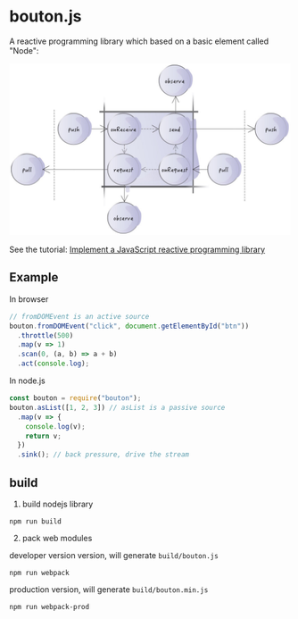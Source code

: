 # bouton.js

A reactive programming library which based on a basic element called "Node":

![bouton.js](https://raw.githubusercontent.com/bhou/bouton.js/master/bouton.jpg)

See the tutorial: [Implement a JavaScript reactive programming library](http://blog.bohou.fr/2016/07/03/a-reactive-programming-library-implementation-part-1/)


## Example

In browser
```JavaScript
// fromDOMEvent is an active source
bouton.fromDOMEvent("click", document.getElementById("btn"))
  .throttle(500)
  .map(v => 1)
  .scan(0, (a, b) => a + b)
  .act(console.log);
```

In node.js
```JavaScript
const bouton = require("bouton");
bouton.asList([1, 2, 3]) // asList is a passive source
  .map(v => {
    console.log(v);
    return v;
  })
  .sink(); // back pressure, drive the stream
```

## build

1. build nodejs library
```
npm run build
```
2. pack web modules

developer version version, will generate `build/bouton.js`
```
npm run webpack
```

production version, will generate `build/bouton.min.js`
```
npm run webpack-prod
```
